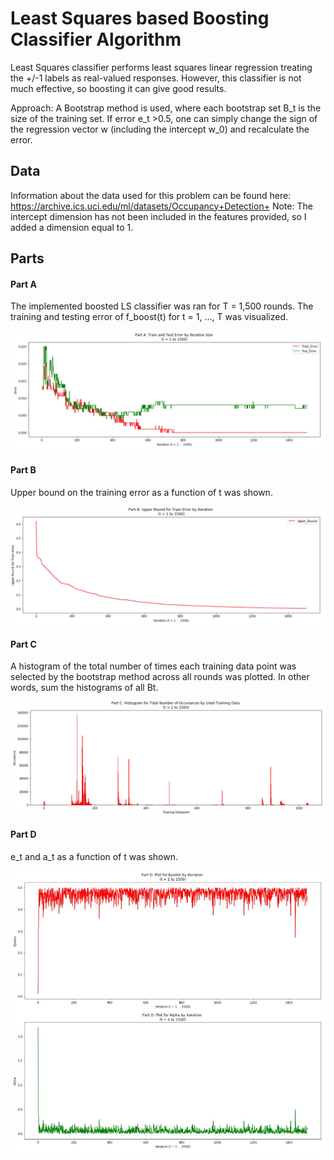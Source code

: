 # Least Squares based Boosting Classifier Algorithm

Least Squares classifier performs least squares linear regression treating the +/-1 labels as real-valued responses. However, this classifier is not much effective, so boosting it can give good results.

Approach: A Bootstrap method is used, where each bootstrap set B_t is the size of the training set. If error e_t >0.5, one can simply change the sign of the regression vector w (including the intercept w_0) and recalculate the error.

## Data
Information about the data used for this problem can be found here: https://archive.ics.uci.edu/ml/datasets/Occupancy+Detection+
Note: The intercept dimension has not been included in the features provided, so I added a dimension equal to 1.

## Parts

#### Part A

The implemented boosted LS classifier was ran for T = 1,500 rounds. The training and testing error of f_boost(t) for t = 1, ..., T was visualized.

<p align="center">
  <img src="images/partA.JPG"/>
</p>

#### Part B

Upper bound on the training error as a function of t was shown.

<p align="center">
  <img src="images/partB.JPG"/>
</p>

#### Part C

A histogram of the total number of times each training data point was selected by the bootstrap method across all rounds was plotted. In other words, sum the histograms of all Bt.

<p align="center">
  <img src="images/partC.JPG"/>
</p>

#### Part D

e_t and a_t as a function of t was shown.

<p align="center">
  <img src="images/partD.JPG"/>
</p>